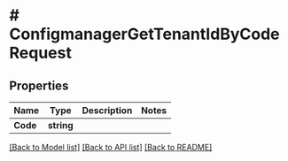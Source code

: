 # # ConfigmanagerGetTenantIdByCodeRequest


## Properties 


Name | Type | Description | Notes
------------ | ------------- | ------------- | -------------
**Code**| **string** |   |


[[Back to Model list]](../../README.md#models) [[Back to API list]](../../README.md#endpoints) [[Back to README]](../../README.md)

